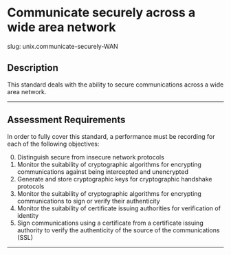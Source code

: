 # Communicate securely across a wide area network

slug: unix.communicate-securely-WAN

## Description
This standard deals with the ability to secure communications across a wide area network.

---
## Assessment Requirements
In order to fully cover this standard, a performance must be recording for each of the following objectives:

0. Distinguish secure from insecure network protocols
1. Monitor the suitability of cryptographic algorithms for encrypting communications against being intercepted and unencrypted
2. Generate and store cryptographic keys for cryptographic handshake protocols
3. Monitor the suitability of cryptographic algorithms for encrypting communications to sign or verify their authenticity
4. Monitor the suitability of certificate issuing authorities for verification of identity
5. Sign communications using a certificate from a certificate issuing authority to verify the authenticity of the source of the communications (SSL)


---
